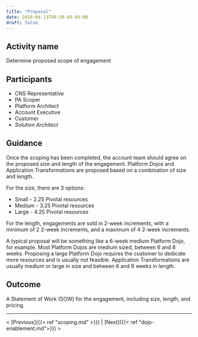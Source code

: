 ```yaml
---
title: "Proposal"
date: 2018-04-13T09:39:49-04:00
draft: false
---
```

## Activity name
Determine proposed scope of engagement

## Participants
- CNS Representative
- PA Scoper
- Platform Architect
- Account Executive
- Customer
- _Solution Architect_

## Guidance
Once the scoping has been completed, the account team should agree on the proposed size and length of the engagement.  Platform Dojos and Application Transformations are proposed based on a combination of size and length.

For the size, there are 3 options:

- Small - 2.25 Pivotal resources
- Medium - 3.25 Pivotal resources
- Large - 4.25 Pivotal resources

For the length, engagements are sold in 2-week increments, with a minimum of 2 2-week increments, and a maximum of 4 2-week increments. 

A typical proposal will be something like a 6-week medium Platform Dojo, for example.  Most Platform Dojos are medium sized, between 6 and 8 weeks.  Proposing a large Platform Dojo requires the customer to dedicate more resources and is usually not feasible.  Application Transformations are usually medium or large in size and between 6 and 8 weeks in length.

## Outcome
A Statement of Work (SOW) for the engagement, including size, length, and pricing.

---
< [Previous]({{< ref "scoping.md" >}}) | [Next]({{< ref "dojo-enablement.md">}}) >

